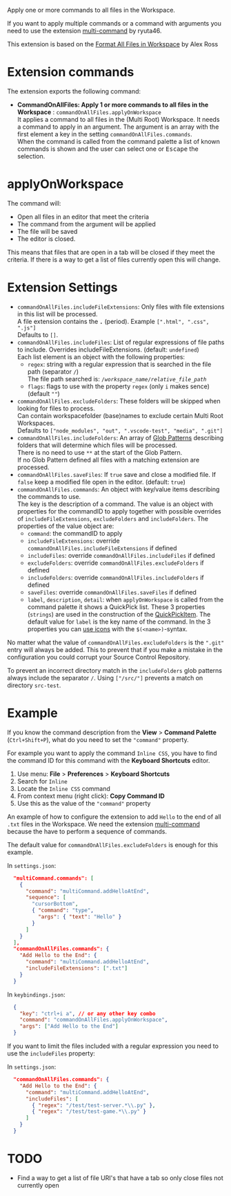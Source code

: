 Apply one or more commands to all files in the Workspace.

If you want to apply multiple commands or a command with arguments you need to use
the extension [multi-command](https://marketplace.visualstudio.com/items?itemName=ryuta46.multi-command) by ryuta46.

This extension is based on the [Format All Files in Workspace](https://marketplace.visualstudio.com/items?itemName=alexr00.formatallfilesinworkspace) by Alex Ross

# Extension commands

The extension exports the following command:

* **CommandOnAllFiles: Apply 1 or more commands to all files in the Workspace** : `commandOnAllFiles.applyOnWorkspace`  
  It applies a command to all files in the (Multi Root) Workspace. It needs a command to apply in an argument. The argument is an array with the first element a key in the setting `commandOnAllFiles.commands`.  
  When the command is called from the command palette a list of known commands is shown and the user can select one or <kbd>Escape</kbd> the selection.

# applyOnWorkspace

The command will:
* Open all files in an editor that meet the criteria
* The command from the argument will be applied
* The file will be saved
* The editor is closed.

This means that files that are open in a tab will be closed if they meet the criteria. If there is a way to get a list of files currently open this will change.

# Extension Settings

* `commandOnAllFiles.includeFileExtensions`: Only files with file extensions in this list will be processed.  
  A file extension contains the **`.`** (period). Example `[".html", ".css", ".js"]`  
  Defaults to `[]`.
* `commandOnAllFiles.includeFiles`: List of regular expressions of file paths to include. Overrides includeFileExtensions. (default: `undefined`)  
  Each list element is an object with the following properties:
    * `regex`: string with a regular expression that is searched in the file path (separator `/`)  
      The file path searched is: <code>/<em>workspace_name</em>/<em>relative_file_path</em></code>
    * `flags`: flags to use with the property `regex` (only `i` makes sence) (default `""`)
* `commandOnAllFiles.excludeFolders`: These folders will be skipped when looking for files to process.  
  Can contain workspacefolder (base)names to exclude certain Multi Root Workspaces.  
  Defaults to `["node_modules", "out", ".vscode-test", "media", ".git"]`
* `commandOnAllFiles.includeFolders`: An array of [Glob Patterns](https://code.visualstudio.com/api/references/vscode-api#GlobPattern) describing folders that will determine which files will be processed.  
  There is no need to use `**` at the start of the Glob Pattern.  
  If no Glob Pattern defined all files with a matching extension are processed.
* `commandOnAllFiles.saveFiles`: If `true` save and close a modified file. If `false` keep a modified file open in the editor. (default: `true`)
* `commandOnAllFiles.commands`: An object with key/value items describing the commands to use.  
  The key is the description of a command. The value is an object with properties for the commandID to apply together with possible overrides of `includeFileExtensions`, `excludeFolders` and `includeFolders`. The properties of the value object are:
    * `command`: the commandID to apply
    * `includeFileExtensions`: override `commandOnAllFiles.includeFileExtensions` if defined
    * `includeFiles`: override `commandOnAllFiles.includeFiles` if defined
    * `excludeFolders`: override `commandOnAllFiles.excludeFolders` if defined
    * `includeFolders`: override `commandOnAllFiles.includeFolders` if defined
    * `saveFiles`: override `commandOnAllFiles.saveFiles` if defined
    * `label`, `description`, `detail`: when `applyOnWorkspace` is called from the command palette it shows a QuickPick list. These 3 properties (`strings`) are used in the construction of the [QuickPickItem](https://code.visualstudio.com/api/references/vscode-api#QuickPickItem). The default value for `label` is the key name of the command. In the 3 properties you can [use icons](https://microsoft.github.io/vscode-codicons/dist/codicon.html) with the `$(<name>)`-syntax.

No matter what the value of `commandOnAllFiles.excludeFolders` is the `".git"` entry will always be added. This to prevent that if you make a mistake in the configuration you could corrupt your Source Control Repository.

To prevent an incorrect directory match in the `includeFolders` glob patterns always include the separator `/`. Using `["/src/"]` prevents a match on directory `src-test`.

# Example

If you know the command description from the **View** > **Command Palette** (`Ctrl+Shift+P`), what do you need to set the `"command"` property.

For example you want to apply the command `Inline CSS`, you have to find the command ID for this command with the **Keyboard Shortcuts** editor.

1. Use menu: **File** > **Preferences** > **Keyboard Shortcuts**
1. Search for `Inline`
1. Locate the `Inline CSS` command
1. From context menu (right click): **Copy Command ID**
1. Use this as the value of the `"command"` property

An example of how to configure the extension to add `Hello` to the end of all `.txt` files in the Workspace. We need the extension [multi-command](https://marketplace.visualstudio.com/items?itemName=ryuta46.multi-command) because the have to perform a sequence of commands.

The default value for `commandOnAllFiles.excludeFolders` is enough for this example.

In `settings.json`:

``` json
  "multiCommand.commands": [
    {
      "command": "multiCommand.addHelloAtEnd",
      "sequence": [
        "cursorBottom",
        { "command": "type",
          "args": { "text": "Hello" }
        }
      ]
    }
  ],
  "commandOnAllFiles.commands": {
    "Add Hello to the End": {
      "command": "multiCommand.addHelloAtEnd",
      "includeFileExtensions": [".txt"]
    }
  }
```

In `keybindings.json`:

``` json
  {
    "key": "ctrl+i a", // or any other key combo
    "command": "commandOnAllFiles.applyOnWorkspace",
    "args": ["Add Hello to the End"]
  }
```

If you want to limit the files included with a regular expression you need to use the `includeFiles` property:

In `settings.json`:

``` json
  "commandOnAllFiles.commands": {
    "Add Hello to the End": {
      "command": "multiCommand.addHelloAtEnd",
      "includeFiles": [
        { "regex": "/test/test-server.*\\.py" },
        { "regex": "/test/test-game.*\\.py" }
      ]
    }
  }
```

# TODO

* Find a way to get a list of file URI's that have a tab so only close files not currently open
